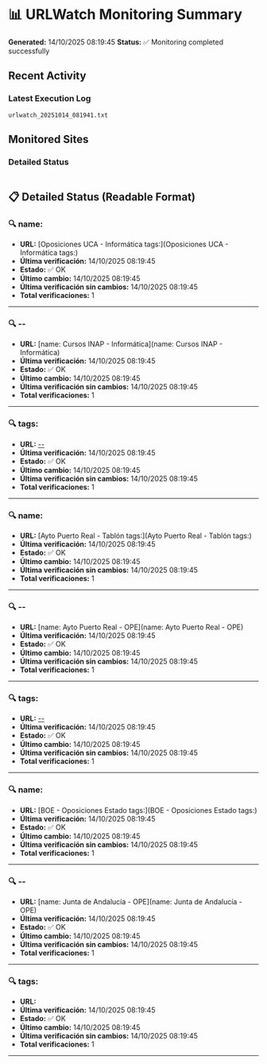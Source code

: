 # 📊 URLWatch Monitoring Summary

**Generated:** 14/10/2025 08:19:45
**Status:** ✅ Monitoring completed successfully

## Recent Activity

### Latest Execution Log
`urlwatch_20251014_081941.txt`

## Monitored Sites

### Detailed Status
```
```

## 📋 Detailed Status (Readable Format)

### 🔍 name:

- **URL:** [Oposiciones UCA - Informática	tags:](Oposiciones UCA - Informática	tags:)
- **Última verificación:** 14/10/2025 08:19:45
- **Estado:** ✅ OK
- **Último cambio:** 14/10/2025 08:19:45
- **Última verificación sin cambios:** 14/10/2025 08:19:45
- **Total verificaciones:** 1

---

### 🔍 --

- **URL:** [name: Cursos INAP - Informática](name: Cursos INAP - Informática)
- **Última verificación:** 14/10/2025 08:19:45
- **Estado:** ✅ OK
- **Último cambio:** 14/10/2025 08:19:45
- **Última verificación sin cambios:** 14/10/2025 08:19:45
- **Total verificaciones:** 1

---

### 🔍 tags:

- **URL:** [--](--)
- **Última verificación:** 14/10/2025 08:19:45
- **Estado:** ✅ OK
- **Último cambio:** 14/10/2025 08:19:45
- **Última verificación sin cambios:** 14/10/2025 08:19:45
- **Total verificaciones:** 1

---

### 🔍 name:

- **URL:** [Ayto Puerto Real - Tablón	tags:](Ayto Puerto Real - Tablón	tags:)
- **Última verificación:** 14/10/2025 08:19:45
- **Estado:** ✅ OK
- **Último cambio:** 14/10/2025 08:19:45
- **Última verificación sin cambios:** 14/10/2025 08:19:45
- **Total verificaciones:** 1

---

### 🔍 --

- **URL:** [name: Ayto Puerto Real - OPE](name: Ayto Puerto Real - OPE)
- **Última verificación:** 14/10/2025 08:19:45
- **Estado:** ✅ OK
- **Último cambio:** 14/10/2025 08:19:45
- **Última verificación sin cambios:** 14/10/2025 08:19:45
- **Total verificaciones:** 1

---

### 🔍 tags:

- **URL:** [--](--)
- **Última verificación:** 14/10/2025 08:19:45
- **Estado:** ✅ OK
- **Último cambio:** 14/10/2025 08:19:45
- **Última verificación sin cambios:** 14/10/2025 08:19:45
- **Total verificaciones:** 1

---

### 🔍 name:

- **URL:** [BOE - Oposiciones Estado	tags:](BOE - Oposiciones Estado	tags:)
- **Última verificación:** 14/10/2025 08:19:45
- **Estado:** ✅ OK
- **Último cambio:** 14/10/2025 08:19:45
- **Última verificación sin cambios:** 14/10/2025 08:19:45
- **Total verificaciones:** 1

---

### 🔍 --

- **URL:** [name: Junta de Andalucía - OPE](name: Junta de Andalucía - OPE)
- **Última verificación:** 14/10/2025 08:19:45
- **Estado:** ✅ OK
- **Último cambio:** 14/10/2025 08:19:45
- **Última verificación sin cambios:** 14/10/2025 08:19:45
- **Total verificaciones:** 1

---

### 🔍 tags:

- **URL:** []()
- **Última verificación:** 14/10/2025 08:19:45
- **Estado:** ✅ OK
- **Último cambio:** 14/10/2025 08:19:45
- **Última verificación sin cambios:** 14/10/2025 08:19:45
- **Total verificaciones:** 1

---

